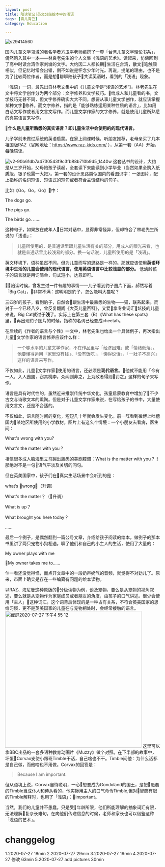 ```yaml
---
layout: post
title: 陪读笔记|英文分级绘本中的浅语
tags: [育儿育己]
category: Education

---
```

![s29414560](https://user-images.githubusercontent.com/23351109/88520671-77796300-d026-11ea-89f0-99823b1373db.jpg)

国内儿童文学领域的著名学者方卫平老师编撰了一套「台湾儿童文学理论书系」，偶然购入其中一本——林良老先生的个人文集《浅语的艺术》。读起来，仿佛回到了高中时读台湾作家刘墉的文字。大约因二人都长期生活在台湾，散文笔触颇相似，但记忆时常会出错，倒不如说是怀念少年时光。再说，提笔的理由，也不是为了比较两位作者，而是想聊聊陪孩子共读英语时，看到的「浅语」现象。

「浅语」一词，最先出自林老文集中的《儿童文学是“浅语的艺术”》。林老先生在文中将文学创作分为两个部分：文字修养和文学技巧。给成人和儿童看的书，文学技巧无甚不同，但文字修养确实大大不同。想要从事儿童文学创作，就应该掌握某种文字修养。而文字修养，指的是「能够熟练运用某种性质的语言」，比如用白话文写作或者用文言文写作。而儿童文学作家的文字修养，就是使用儿童所熟悉的真实语言来写作。

**什么是儿童所熟悉的真实语言？即儿童生活中会使用的的现代语言。**

儿子学前未做过系统的英语启蒙。在家上网课时候，听朋友推荐，老母亲买了几本祖国版RAZ（官网地址：https://www.raz-kids.com/ ），从第一套（AA）开始，每晚陪读。

![v2-90b61db7a4730543f9c3fb88b710b9d5_1440w](https://user-images.githubusercontent.com/23351109/88520813-abed1f00-d026-11ea-8458-b8ca8f85a12c.jpg)
这套丛书的设计，大约是从三岁开始，父母陪孩子读起，全套读下来能读到小学毕业（当然如果全购入纸质版，银子也需一大把）。第一套的设计思路类似国内的看图识字：一张图片，配上指称的名词短语、短语式的短句或者符合主谓结构的句子。

比如《Go，Go，Go》中：

The dogs go.

The pigs go.

The birds go.
……

这种句子，如果放在成年人日常对话中，显得非常怪异，但却符合了林老先生所说的「浅语」：

> 儿童所使用的，是普通话里跟儿童生活有关的部分，用成人的眼光来看，也就是普通话里比较浅易的部分。换一句话说，儿童所使用的是「浅语」。

英文环境下，语种虽然不同，但为儿童而写的思路是一样的。那就应该使用**英语环境中生活的儿童会使用的现代语言，使用英语语言中比较浅显的部分。** 低幼龄孩子的语言就是用词简单，句式短小，达意即可。

陪读时候，曾发生过一件有趣的事情——儿子看到豹子图片下面，郝然写着「Big Cat」，非常不满：这明明是豹子，怎么能叫大猫呢？

三四岁的孩子，看到豹子，自然会跟生活中最熟悉的生物——猫，联系起来。而对于一个已经八岁，曾反复翻阅《大英儿童百科》，又爱拿专业词汇炫技的儿童来说，Big Cat就过于**浅**了。实际上在第三套（B）《What has these spots》里，再出现豹子图片的时候，指称的名词已经变成cheetah。

在后续的《作者的语言与个性》一文中，林老先生也给出一个具体例子，再次指出儿童文学作家的语言修养应该什么样：

> 一个够水平的儿童文学作家，不在作品里写「经济困难」或「情绪低落」。他要懂得运用「家里没有钱」、「没有饭吃」、「懒得说话」，「一肚子不高兴」这样的语言来写作。


不仅如此，儿童文学作家使用的语言，还必须是**现代语言**。他就不能用「今有一人，入人园圃，窃其桃李，众闻则非之，上为政者得则罚之」这样的句子来写作。

语言是具有时代性的，虽然近来推崇传统中华文化，孩童启蒙教育中增加了不少古文与诗歌文本的熏陶。但是对于儿童文学作家来说，在写给孩子的书中，大量使用文言文，还是不合适的。

不仅如此，语言随时间的变化，短短几十年就会发生变化。前一阵看到微博上吐槽国内某地区所使用的小学教材，图片上有这么个情境：一个小朋友去看病，医生问：

What's wrong with you?

What's the matter with you？

相信很多成人脑海里立马蹦出熟悉的美剧腔调：What is the matter with you？！那绝对不是一句语气平淡及关切的问句。

但在英美国家中，孩子们在真实生活场景中会听到的是：

what‘s wrong？（升调）

What's the matter？（升调）

What is up？

What brought you here today？

……



最后一个例子，是偶然翻到一篇公号文章，介绍给孩子阅读的绘本。做例子的那本书里讲了两只宠物小狗相遇，聊了他们和自己的小主人的生活，使用了大量的：

My owner plays with me

My owner takes me to……

乍一看还没觉得怪，而点开文章中的一段奶声奶气的音频，就觉得不对劲儿了。原来，市面上确实是存在一些编纂有问题的绘本读物。

以RAZ、海尼曼这种原版的分级读物为例，谈及宠物，要么是从宠物的视角叙述，要么就是从宠物作为家庭成员或者朋友的角度，由孩子的口气讲述。很少会使用「主人」这种词汇。这个词背后体现的是一种占有关系，不符合英美国家的思维习惯，更不是英美国家的儿童在与宠物相处时，会经常接触的语言。
<img width="444" alt="截屏2020-07-27 下午4 55 12" src="https://user-images.githubusercontent.com/23351109/88523094-f328df00-d029-11ea-9f9f-d10095387b9b.png">
这里可以拿BBC出品的一套多语种教育动画片《Muzzy》做个对照。在下半部的故事中，坏蛋Corvax支使小跟班Timble干活，自己啥也不干。Timble问他：为什么活都是自己做，而他啥也不用做。Corvax的回答是：

> Because I am important.

但从语境上说，Corvax自恃聪明，一心想要成为Gondoland的国王，是把愚蠢的Timble当成仆人和侍从看的，他实际用主人的口气命令Timble,但对智商有限的Timble解释时，也用了「浅语」：important。

当然，我们的儿童并不愚蠢，只是受年龄所限，他们所能理解的抽象词汇有限，无法理解复杂长难句。在向他们传递信息的时候，老师和家长也可以借鉴这种「浅语的艺术」。














# changgelog

1.2020-07-27 18min
2.2020-07-27 29min
3.2020-07-27 19min
4.2020-07-27 修改 63min
5.2020-07-27 add pictures  30min
